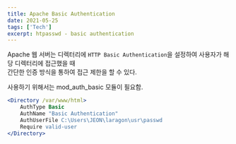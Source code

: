 ```yaml
---
title: Apache Basic Authentication
date: 2021-05-25
tags: ['Tech']
excerpt: htpasswd - basic authentication
---
```


Apache 웹 서버는 디렉터리에 `HTTP Basic Authentication`을 설정하여 사용자가 해당 디렉터리에 접근했을 때  
간단한 인증 방식을 통하여 접근 제한을 할 수 있다.

사용하기 위해서는 mod_auth_basic 모듈이 필요함.

```apache
<Directory /var/www/html>
    AuthType Basic
    AuthName "Basic Authentication"
    AuthUserFile C:\Users\JEON\laragon\usr\passwd
    Require valid-user
</Directory>
```